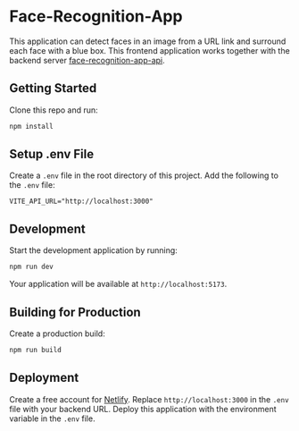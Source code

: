 # Face-Recognition-App

This application can detect faces in an image from a URL link and surround each face with a blue box. This frontend application works together with the backend server [face-recognition-app-api](https://github.com/jeancarlosZ/face-recognition-app-api).

## Getting Started

Clone this repo and run:

```bash
npm install
```

## Setup .env File

Create a `.env` file in the root directory of this project. Add the following to the `.env` file:

```env
VITE_API_URL="http://localhost:3000"
```

## Development

Start the development application by running:

```bash
npm run dev
```

Your application will be available at `http://localhost:5173`.

## Building for Production

Create a production build:

```bash
npm run build
```

## Deployment

Create a free account for [Netlify](https://www.netlify.com/). Replace `http://localhost:3000` in the `.env` file with your backend URL. Deploy this application with the environment variable in the `.env` file.
